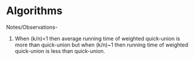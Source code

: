 # Algorithms

Notes/Observations-
1) When (k/n)<1 then average running time of weighted quick-union is more than quick-union but when (k/n)~1 then running time of weighted quick-union is less than quick-union.
